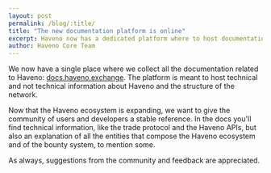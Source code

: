 ```yaml
---
layout: post
permalink: /blog/:title/
title: "The new documentation platform is online"
excerpt: Haveno now has a dedicated platform where to host documentation
author: Haveno Core Team
---
```


We now have a single place where we collect all the documentation related to Haveno: [docs.haveno.exchange](https://docs.haveno.exchange). The platform is meant to host technical and not technical information about Haveno and the structure of the network.

Now that the Haveno ecosystem is expanding, we want to give the community of users and developers a stable reference. In the docs you'll find technical information, like the trade protocol and the Haveno APIs, but also an explanation of all the entities that compose the Haveno ecosystem and of the bounty system, to mention some.

As always, suggestions from the community and feedback are appreciated.